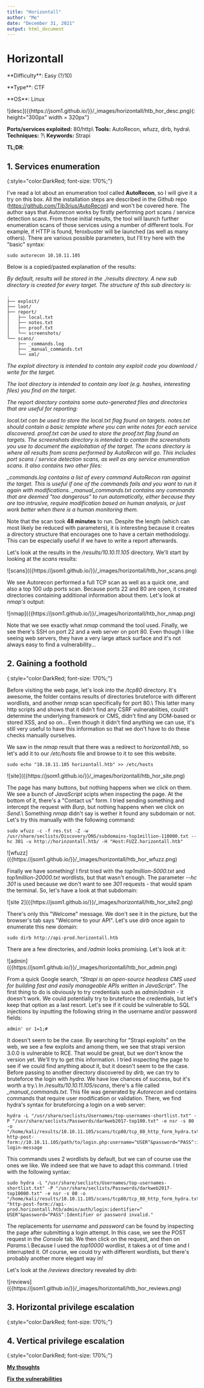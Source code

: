 ```yaml
---
title: "Horizontall"
author: "Me"
date: "December 31, 2021"
output: html_document
---
```


# Horizontall

 <div id="boxinfo">
 <div id="textbox">
 <p class="alignleft">**Difficulty**: Easy (?/10)</p>
 <p class="aligncenter">**Type**: CTF</p>
 <p class="alignright">**OS**: Linux</p>
 </div>
 <div style="clear: both;"></div>
 </div> 

<div class="img_container">
![desc]({{https://jsom1.github.io/}}/_images/horizontall/htb_hor_desc.png){: height="300px" width = 320px"}
</div>

**Ports/services exploited:** 80/http\\
**Tools:** AutoRecon, wfuzz, dirb, hydra\\
**Techniques:** ?\\
**Keywords:** Strapi

**TL;DR**: 


## 1. Services enumeration
{:style="color:DarkRed; font-size: 170%;"}

I've read a lot about an enumeration tool called **AutoRecon**, so I will give it a try on this box. All the installation steps are described in the Github repo (<https://github.com/Tib3rius/AutoRecon>) and won't be covered here. The author says that *Autorecon* works by firstly performing port scans / service detection scans. From those initial results, the tool will launch further enumeration scans of those services using a number of different tools. For example, if HTTP is found, feroxbuster will be launched (as well as many others). There are various possible parameters, but I'll try here with the "basic" syntax:

````
sudo autorecon 10.10.11.105
`````

Below is a copied/pasted explanation of the results:

*By default, results will be stored in the ./results directory. A new sub directory is created for every target. The structure of this sub directory is:*

````
.
├── exploit/
├── loot/
├── report/
│   ├── local.txt
│   ├── notes.txt
│   ├── proof.txt
│   └── screenshots/
└── scans/
	├── _commands.log
	├── _manual_commands.txt
	└── xml/
``````

*The exploit directory is intended to contain any exploit code you download / write for the target.*

*The loot directory is intended to contain any loot (e.g. hashes, interesting files) you find on the target.*

*The report directory contains some auto-generated files and directories that are useful for reporting:*

*local.txt can be used to store the local.txt flag found on targets.
notes.txt should contain a basic template where you can write notes for each service discovered.
proof.txt can be used to store the proof.txt flag found on targets.
The screenshots directory is intended to contain the screenshots you use to document the exploitation of the target.
The scans directory is where all results from scans performed by AutoRecon will go. This includes port scans / service detection scans, as well as any service enumeration scans. It also contains two other files:*

*_commands.log contains a list of every command AutoRecon ran against the target. This is useful if one of the commands fails and you want to run it again with modifications.
_manual_commands.txt contains any commands that are deemed "too dangerous" to run automatically, either because they are too intrusive, require modification based on human analysis, or just work better when there is a human monitoring them.*

Note that the scan took **48 minutes** to run. Despite the length (which can most likely be reduced with parameters), it is interesting because it creates a directory structure that encourages one to have a certain methodology. This can be especially useful if we have to write a report afterwards.

Let's look at the results in the */results/10.10.11.105* directory. We'll start by looking at the *scans* results:

<div class="img_container">
![scans]({{https://jsom1.github.io/}}/_images/horizontall/htb_hor_scans.png)
</div>

We see Autorecon performed a full TCP scan as well as a quick one, and also a top 100 udp ports scan. Because ports 22 and 80 are open, it created directories containing additional information about them. Let's look at *nmap's* output:

<div class="img_container">
![nmap]({{https://jsom1.github.io/}}/_images/horizontall/htb_hor_nmap.png)
</div>

Note that we see exactly what *nmap* command the tool used. Finally, we see there's SSH on port 22 and a web server on port 80. Even though I like seeing web servers, they have a very large attack surface and it's not always easy to find a vulnerability...

## 2. Gaining a foothold
{:style="color:DarkRed; font-size: 170%;"}

Before visiting the web page, let's look into the */tcp80* directory. It's awesome, the folder contains results of directories bruteforce with different wordlists, and another *nmap* scan specifically for port 80.\\
This latter many http scripts and shows that it didn't find any CSRF vulnerabilities, could't determine the underlying framework or CMS, didn't find any DOM-based or stored XSS, and so on... Even though it didn't find anything we can use, it's still very useful to have this information so that we don't have to do these checks manually ourselves.

We saw in the *nmap* result that there was a redirect to *horizontall.htb*, so let's add it to our */etc/hosts* file and browse to it to see this website.

````
sudo echo "10.10.11.105 horizontall.htb" >> /etc/hosts
``````

<div class="img_container">
![site]({{https://jsom1.github.io/}}/_images/horizontall/htb_hor_site.png)
</div>

The page has many buttons, but nothing happens when we click on them. We see a bunch of *JavaScript* scipts when inspecting the page. At the bottom of it, there's a "Contact us" form. I tried sending something and intercept the request with *Burp*, but nothing happens when we click on *Send*.\\
Something *nmap* didn't say is wether it found any subdomain or not. Let's try this manually with the following command:

````
sudo wfuzz -c -f res.tst -Z -w /usr/share/seclists/Discovery/DNS/subdomains-top1million-110000.txt --hc 301 -u http://horinzontall.htb/ -H "Host:FUZZ.horizontall.htb"
`````

<div class="img_container">
![wfuzz]({{https://jsom1.github.io/}}/_images/horizontall/htb_hor_wfuzz.png)
</div>

Finally we have something! I first tried with the *top1million-5000.txt* and *top1million-20000.txt* wordlists, but that wasn't enough. The parameter *--hc 301* is used because we don't want to see *301* requests - that would spam the terminal. So, let's have a look at that subdomain:

<div class="img_container">
![site 2]({{https://jsom1.github.io/}}/_images/horizontall/htb_hor_site2.png)
</div>

There's only this "Welcome" message. We don't see it in the picture, but the browser's tab says "Welcome to your API". Let's use *dirb* once again to enumerate this new domain:

````
sudo dirb http://api-prod.horizontall.htb
`````

There are a few directories, and */admin* looks promising. Let's look at it:

<div class="img_container">
![admin]({{https://jsom1.github.io/}}/_images/horizontall/htb_hor_admin.png)
</div>

From a quick Google search, *"Strapi is an open-source headless CMS used for building fast and easily manageable APIs written in JavaScript"*. 
The first thing to do is obviously to try credentials such as *admin/admin* - it doesn't work. We could potentially try to bruteforce the credentials, but let's keep that option as a last resort. Let's see if it could be vulnerable to SQL injections by inputting the following string in the username and/or password fields:

````
admin' or 1=1;#
`````

It doesn't seem to be the case. By searching for "Strapi exploits" on the web, we see a few exploits and among them, we see that strapi version 3.0.0 is vulnerable to RCE. That would be great, but we don't know the version yet. We'll try to get this information. I tried inspecting the page to see if we could find anything about it, but it doesn't seem to be the case. Before passing to another directory discovered by *dirb*, we can try to bruteforce the login with *hydra*. We have low chances of success, but it's worth a try.\\
In */results/10.10.11.105/scans*, there's a file called *_manual_commands.txt*. This file was generated by *Autorecon* and contains commands that require user modification or validation. There, we find hydra's syntax for bruteforcing a login on a web server:

`````
hydra -L "/usr/share/seclists/Usernames/top-usernames-shortlist.txt" -P "/usr/share/seclists/Passwords/darkweb2017-top100.txt" -e nsr -s 80 -o "/home/kali/results/10.10.11.105/scans/tcp80/tcp_80_http_form_hydra.txt" http-post-form://10.10.11.105/path/to/login.php:username=^USER^&password=^PASS^:invalid-login-message
``````
This commands uses 2 wordlists by default, but we can of course use the ones we like. We indeed see that we have to adapt this command. I tried with the following syntax:

````
sudo hydra -L "/usr/share/seclists/Usernames/top-usernames-shortlist.txt" -P "/usr/share/seclists/Passwords/darkweb2017-top10000.txt" -e nsr -s 80 -o "/home/kali/results/10.10.11.105/scans/tcp80/tcp_80_http_form_hydra.txt" "http-post-form://api-prod.horizontall.htb/admin/auth/login:identifier=^
USER^&password=^PASS^:Identifier or password invalid."
`````

The replacements for *username* and *password* can be found by inspecting the page after submitting a login attempt. In this case, we see the POST request in the *Console* tab. We then click on the request, and then on *Params*.\\
Because I used the *top10000* wordlist, it takes a ot of time and I interrupted it. Of course, we could try with different wordlists, but there's probably another more elegant way in!

Let's look at the */reviews* directory revealed by *dirb*:

<div class="img_container">
![reviews]({{https://jsom1.github.io/}}/_images/horizontall/htb_hor_reviews.png)
</div>



## 3. Horizontal privilege escalation
{:style="color:DarkRed; font-size: 170%;"}


## 4. Vertical privilege escalation
{:style="color:DarkRed; font-size: 170%;"}



<ins>**My thoughts**</ins>


<ins>**Fix the vulnerabilities**</ins>

